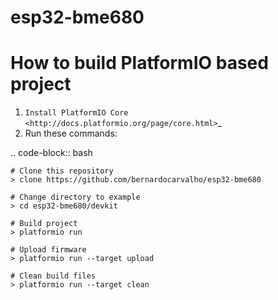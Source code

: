 # esp32-bme680

How to build PlatformIO based project
=====================================

1. `Install PlatformIO Core <http://docs.platformio.org/page/core.html>`_
2. Run these commands:

.. code-block:: bash

    # Clone this repository
    > clone https://github.com/bernardocarvalho/esp32-bme680 

    # Change directory to example
    > cd esp32-bme680/devkit

    # Build project
    > platformio run

    # Upload firmware
    > platformio run --target upload

    # Clean build files
    > platformio run --target clean

